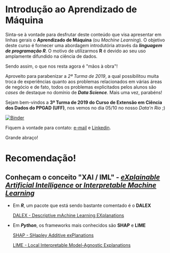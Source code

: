 # Introdução ao Aprendizado de Máquina

Sinta-se à vontade para desfrutar deste conteúdo que visa apresentar em linhas gerais o **Aprendizado de Máquina** (ou *Machine Learning*).
O objetivo deste curso é fornecer uma abordagem introdutória através da _**linguagem de programação R**_. O motivo de utilizarmos **R** é devido ao seu uso amplamente difundido na ciência de dados.

Sendo assim, o que nos resta agora é "mãos à obra"!

Aproveito para parabenizar a *2ª Turma de 2019*, a qual possibilitou muita troca de experiências quanto aos problemas relacionados em várias áreas de negócio e de fato, todos os problemas explicitados pelos alunos são *cases* de destaque no domínio de _**Data Science**_. Mais uma vez, parabéns! 

Sejam bem-vindos a **3ª Turma de 2019 do Curso de Extensão em Ciência dos Dados do PPGAD (UFF)**, nos vemos no dia 05/10 no nosso *Data'n Rio* ;)

[![Binder](https://mybinder.org/badge_logo.svg)](https://rnotebook.io/anon/12584b75c12dcfb0/notebooks/Introduction%20R%20to%20Dataset%20Sonar.ipynb)

Fiquem à vontade para contato: [e-mail](gassantos@id.uff.br) e [Linkedin](https://www.linkedin.com/in/gassantos).

Grande abraço!



# Recomendação!

## Conheçam o conceito "XAI / IML" - [*eXplainable Artificial Intelligence* or *Interpretable Machine Learning*](https://www.darpa.mil/attachments/XAIProgramUpdate.pdf)

* Em ***R***,  um pacote que está sendo bastante comentado é o **DALEX**

  [DALEX - Descriptive mAchine Learning EXplanations](https://modeloriented.github.io/DALEX/) 

* Em ***Python***, os frameworks mais conhecidos são **SHAP** e **LIME**

  [SHAP - SHapley Additive exPlanations](https://shap.readthedocs.io/en/latest/)
  
  [LIME - Local Interpretable Model-Agnostic Explanations](https://www.oreilly.com/learning/introduction-to-local-interpretable-model-agnostic-explanations-lime)
